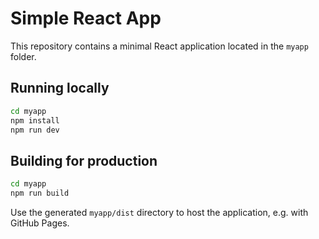 # Simple React App

This repository contains a minimal React application located in the `myapp` folder.

## Running locally

```bash
cd myapp
npm install
npm run dev
```

## Building for production

```bash
cd myapp
npm run build
```

Use the generated `myapp/dist` directory to host the application, e.g. with GitHub Pages.
